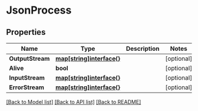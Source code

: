 # JsonProcess

## Properties

Name | Type | Description | Notes
------------ | ------------- | ------------- | -------------
**OutputStream** | [**map[string]interface{}**](.md) |  | [optional] 
**Alive** | **bool** |  | [optional] 
**InputStream** | [**map[string]interface{}**](.md) |  | [optional] 
**ErrorStream** | [**map[string]interface{}**](.md) |  | [optional] 

[[Back to Model list]](../README.md#documentation-for-models) [[Back to API list]](../README.md#documentation-for-api-endpoints) [[Back to README]](../README.md)


